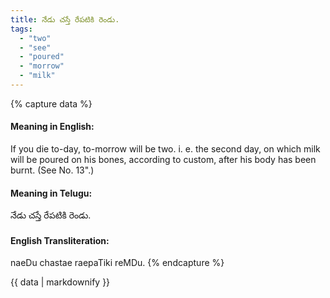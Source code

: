 ```yaml
---
title: నేడు చస్తే రేపటికి రెండు.
tags:
  - "two"
  - "see"
  - "poured"
  - "morrow"
  - "milk"
---
```


{% capture data %}
#### Meaning in English:
If you die to-day, to-morrow will be two.
i. e. the second day, on which milk will be poured on his bones, according to custom, after his body has been burnt.
(See No. 13".)

#### Meaning in Telugu:
నేడు చస్తే రేపటికి రెండు.

#### English Transliteration:
naeDu chastae raepaTiki reMDu.
{% endcapture %}

<div class="notice">{{ data | markdownify }}</div>

